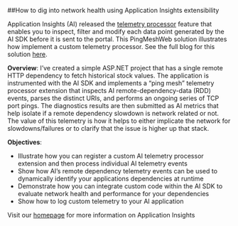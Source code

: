 ##How to dig into network health using Application Insights extensibility

Application Insights (AI) released the [telemetry processor](https://azure.microsoft.com/en-us/blog/request-filtering-in-application-insights-with-telemetry-processor/) feature that enables you to inspect, filter and modify each data point generated by the AI SDK before it is sent to the portal. This PingMeshWeb solution illustrates how implement a custom telemetry processor. See the full blog for this solution [here](https://azure.microsoft.com/en-us/blog/implement-an-application-insights-telemetry-processor).

**Overview**:
 I’ve created a simple ASP.NET project that has a single remote HTTP dependency to fetch historical stock values.  The application is instrumented with the AI SDK and implements a “ping mesh” telemetry processor extension that inspects AI remote-dependency-data (RDD) events, parses the distinct URIs, and performs an ongoing series of TCP port pings.  The diagnostics results are then submitted as AI metrics that help isolate if a remote dependency slowdown is network related or not.  The value of this telemetry is how it helps to either implicate the network for slowdowns/failures or to clarify that the issue is higher up that stack. 

**Objectives**:
* Illustrate how you can register a custom AI telemetry processor extension and then process individual AI telemetry events
* Show how AI’s remote dependency telemetry events can be used to dynamically identify your applications dependencies at runtime
* Demonstrate how you can integrate custom code within the AI SDK to evaluate network health and performance for your dependencies
* Show how to log custom telemetry to your AI application

Visit our [homepage](http://azure.microsoft.com/en-us/services/application-insights/) for more information on Application Insights

  
